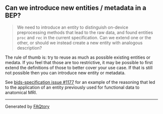 <!-- the section below is automatically generated.

If you want to modify the questions:
- please edit the files in the `faq` folder in the root of the repository.
- run `update_faq` from the root of the repository.

-->

## Can we introduce new entities / metadata in a BEP?

> We need to introduce an entity to distinguish on-device preprocessing methods
> that lead to the raw data, and found entities `proc`
and `rec` in the current specification.
> Can we extend one or the other,
> or should we instead create a new entity with analogous description?

The rule of thumb is:
try to reuse as much as possible existing entities or medata.
If you feel that those are too restrictive,
it may be possible to first extend the definitions of those
to better cover your use case.
If that is still not possible then you can introduce new entity or metadata.

See
[bids-specification issue #1177](https://github.com/bids-standard/bids-specification/issues/1177)
for an example of the reasoning that led to the application of an entity
previously used for functional data to anatomical MRI.

<hr>

Generated by [FAQtory](https://github.com/willmcgugan/faqtory)

